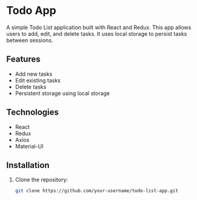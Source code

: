 # Todo App

A simple Todo List application built with React and Redux. This app allows users to add, edit, and delete tasks. It uses local storage to persist tasks between sessions.

## Features

- Add new tasks
- Edit existing tasks
- Delete tasks
- Persistent storage using local storage

## Technologies

- React
- Redux
- Axios
- Material-UI

## Installation

1. Clone the repository:
   ```bash
   git clone https://github.com/your-username/todo-list-app.git
